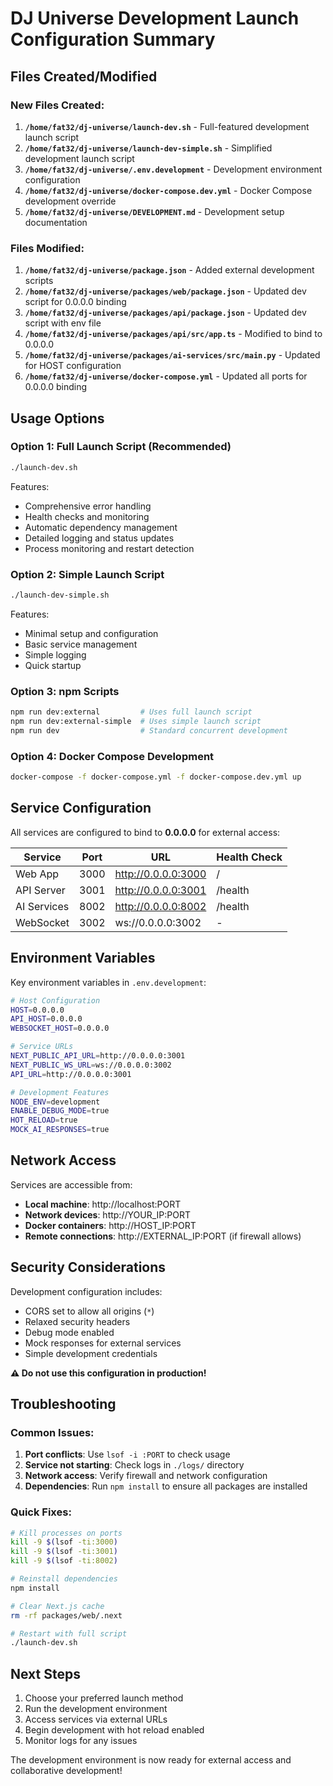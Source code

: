 # DJ Universe Development Launch Configuration Summary

## Files Created/Modified

### New Files Created:
1. **`/home/fat32/dj-universe/launch-dev.sh`** - Full-featured development launch script
2. **`/home/fat32/dj-universe/launch-dev-simple.sh`** - Simplified development launch script
3. **`/home/fat32/dj-universe/.env.development`** - Development environment configuration
4. **`/home/fat32/dj-universe/docker-compose.dev.yml`** - Docker Compose development override
5. **`/home/fat32/dj-universe/DEVELOPMENT.md`** - Development setup documentation

### Files Modified:
1. **`/home/fat32/dj-universe/package.json`** - Added external development scripts
2. **`/home/fat32/dj-universe/packages/web/package.json`** - Updated dev script for 0.0.0.0 binding
3. **`/home/fat32/dj-universe/packages/api/package.json`** - Updated dev script with env file
4. **`/home/fat32/dj-universe/packages/api/src/app.ts`** - Modified to bind to 0.0.0.0
5. **`/home/fat32/dj-universe/packages/ai-services/src/main.py`** - Updated for HOST configuration
6. **`/home/fat32/dj-universe/docker-compose.yml`** - Updated all ports for 0.0.0.0 binding

## Usage Options

### Option 1: Full Launch Script (Recommended)
```bash
./launch-dev.sh
```
Features:
- Comprehensive error handling
- Health checks and monitoring
- Automatic dependency management
- Detailed logging and status updates
- Process monitoring and restart detection

### Option 2: Simple Launch Script
```bash
./launch-dev-simple.sh
```
Features:
- Minimal setup and configuration
- Basic service management
- Simple logging
- Quick startup

### Option 3: npm Scripts
```bash
npm run dev:external         # Uses full launch script
npm run dev:external-simple  # Uses simple launch script
npm run dev                  # Standard concurrent development
```

### Option 4: Docker Compose Development
```bash
docker-compose -f docker-compose.yml -f docker-compose.dev.yml up
```

## Service Configuration

All services are configured to bind to **0.0.0.0** for external access:

| Service | Port | URL | Health Check |
|---------|------|-----|--------------|
| Web App | 3000 | http://0.0.0.0:3000 | / |
| API Server | 3001 | http://0.0.0.0:3001 | /health |
| AI Services | 8002 | http://0.0.0.0:8002 | /health |
| WebSocket | 3002 | ws://0.0.0.0:3002 | - |

## Environment Variables

Key environment variables in `.env.development`:

```bash
# Host Configuration
HOST=0.0.0.0
API_HOST=0.0.0.0
WEBSOCKET_HOST=0.0.0.0

# Service URLs
NEXT_PUBLIC_API_URL=http://0.0.0.0:3001
NEXT_PUBLIC_WS_URL=ws://0.0.0.0:3002
API_URL=http://0.0.0.0:3001

# Development Features
NODE_ENV=development
ENABLE_DEBUG_MODE=true
HOT_RELOAD=true
MOCK_AI_RESPONSES=true
```

## Network Access

Services are accessible from:
- **Local machine**: http://localhost:PORT
- **Network devices**: http://YOUR_IP:PORT
- **Docker containers**: http://HOST_IP:PORT
- **Remote connections**: http://EXTERNAL_IP:PORT (if firewall allows)

## Security Considerations

Development configuration includes:
- CORS set to allow all origins (`*`)
- Relaxed security headers
- Debug mode enabled
- Mock responses for external services
- Simple development credentials

**⚠️ Do not use this configuration in production!**

## Troubleshooting

### Common Issues:
1. **Port conflicts**: Use `lsof -i :PORT` to check usage
2. **Service not starting**: Check logs in `./logs/` directory
3. **Network access**: Verify firewall and network configuration
4. **Dependencies**: Run `npm install` to ensure all packages are installed

### Quick Fixes:
```bash
# Kill processes on ports
kill -9 $(lsof -ti:3000)
kill -9 $(lsof -ti:3001)
kill -9 $(lsof -ti:8002)

# Reinstall dependencies
npm install

# Clear Next.js cache
rm -rf packages/web/.next

# Restart with full script
./launch-dev.sh
```

## Next Steps

1. Choose your preferred launch method
2. Run the development environment
3. Access services via external URLs
4. Begin development with hot reload enabled
5. Monitor logs for any issues

The development environment is now ready for external access and collaborative development!